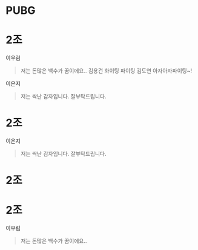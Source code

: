 # PUBG

# 2조

이우림

> 저는 돈많은 백수가 꿈이에요..
김용건
> 화이팅 파이팅
김도연
> 아자아자파이팅~!

이은지
> 저는 싹난 감자입니다. 잘부탁드립니다.
# 2조

이은지
> 저는 싹난 감자입니다. 잘부탁드립니다.
# 2조
# 2조

이우림

> 저는 돈많은 백수가 꿈이에요..
